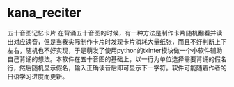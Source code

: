 # kana_reciter
五十音图记忆卡片
在背诵五十音图的时候，有一种方法是制作卡片随机翻看并读出对应读音，但是当我实际制作卡片时发现卡片消耗大量纸张，而且不好判断上下左右，随机也不好实现，于是萌发了使用python的tkinter模块做一个小软件辅助自己背诵的想法。本软件在五十音图的基础上，以一行为单位选择需要背诵的假名行，然后随机显示假名，输入正确读音后即可显示下一字符。软件可能随着作者的日语学习进度而更新。
